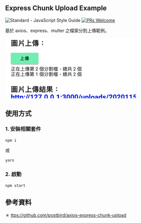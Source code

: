 ## Express Chunk Upload Example
![Standard - JavaScript Style Guide](https://img.shields.io/badge/code_style-standard-brightgreen.svg) [![PRs Welcome](https://img.shields.io/badge/PRs-welcome-brightgreen.svg)](https://github.com/makee-workshop/Huayra/blob/master/CONTRIBUTING.md)

基於 axios、express、multer 之檔案分割上傳範例。

![demo.jpg](./examples/demo.png)

## 使用方式

### 1. 安裝相關套件

```bash
npm i
```

或

```bash
yarn
```

### 2. 啟動

```bash
npm start
```

## 參考資料
＊ [ttps://github.com/postbird/axios-express-chunk-upload](ttps://github.com/postbird/axios-express-chunk-upload)